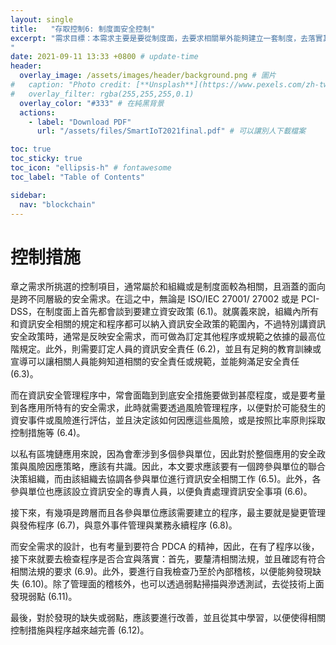 ```yaml
---
layout: single
title:   "存取控制6: 制度面安全控制"
excerpt: "需求目標：本需求主要是要從制度面，去要求相關單外能夠建立一套制度，去落實其他安全需求與控制措施。
" 
date: 2021-09-11 13:33 +0800 # update-time
header:
  overlay_image: /assets/images/header/background.png # 圖片
#   caption: "Photo credit: [**Unsplash**](https://www.pexels.com/zh-tw/search/earth/)" # 可以表示圖片來源
#   overlay_filter: rgba(255,255,255,0.1)
  overlay_color: "#333" # 在純黑背景
  actions:
    - label: "Download PDF"
      url: "/assets/files/SmartIoT2021final.pdf" # 可以讓別人下載檔案

toc: true
toc_sticky: true
toc_icon: "ellipsis-h" # fontawesome
toc_label: "Table of Contents"

sidebar:
  nav: "blockchain"
---
```



# 控制措施
章之需求所挑選的控制項目，通常屬於和組織或是制度面較為相關，且涵蓋的面向是跨不同層級的安全需求。在這之中，無論是 ISO/IEC 27001/ 27002 或是 PCI-DSS，在制度面上首先都會談到要建立資安政策 (6.1)。就廣義來說，組織內所有和資訊安全相關的規定和程序都可以納入資訊安全政策的範圍內，不過特別講資訊安全政策時，通常是反映安全需求，而可做為訂定其他程序或規範之依據的最高位階規定。此外，則需要訂定人員的資訊安全責任 (6.2)，並且有足夠的教育訓練或宣導可以讓相關人員能夠知道相關的安全責任或規範，並能夠滿足安全責任 (6.3)。

而在資訊安全管理程序中，常會面臨到到底安全措施要做到甚麼程度，或是要考量到各應用所特有的安全需求，此時就需要透過風險管理程序，以便對於可能發生的資安事件或風險進行評估，並且決定該如何因應這些風險，或是按照比率原則採取控制措施等 (6.4)。

以私有區塊鏈應用來說，因為會牽涉到多個參與單位，因此對於整個應用的安全政策與風險因應策略，應該有共識。因此，本文要求應該要有一個跨參與單位的聯合決策組織，而由該組織去協調各參與單位進行資訊安全相關工作 (6.5)。此外，各參與單位也應該設立資訊安全的專責人員，以便負責處理資訊安全事項 (6.6)。

接下來，有幾項是跨層而且各參與單位應該需要建立的程序，最主要就是變更管理與發佈程序 (6.7)，與意外事件管理與業務永續程序 (6.8)。

而安全需求的設計，也有考量到要符合 PDCA 的精神，因此，在有了程序以後，接下來就要去檢查程序是否合宜與落實：首先，要釐清相關法規，並且確認有符合相關法規的要求 (6.9)。此外，要進行自我檢查乃至於內部稽核，以便能夠發現缺失 (6.10)。除了管理面的稽核外，也可以透過弱點掃描與滲透測試，去從技術上面發現弱點 (6.11)。

最後，對於發現的缺失或弱點，應該要進行改善，並且從其中學習，以便使得相關控制措施與程序越來越完善 (6.12)。


